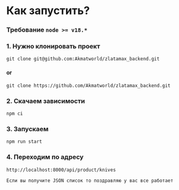 
# Как запустить?

### Требование ``node >= v18.*``

### 1. Нужно клонировать проект
`git clone git@github.com:Akmatworld/zlatamax_backend.git`
#### or
`git clone https://github.com/Akmatworld/zlatamax_backend.git`

### 2. Скачаем зависимости
```npm ci```

### 3. Запускаем
`npm run start`

### 4. Переходим по адресу 
`http://localhost:8000/api/product/knives`
````
Если вы получите JSON список то поздравляю у вас все работает 
